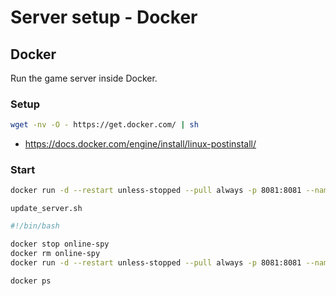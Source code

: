 # Server setup - Docker

## Docker

Run the game server inside Docker.

### Setup

```sh
wget -nv -O - https://get.docker.com/ | sh
```

- https://docs.docker.com/engine/install/linux-postinstall/

### Start

```sh
docker run -d --restart unless-stopped --pull always -p 8081:8081 --name online-spy verybadfrags/online-spy
```

`update_server.sh`

```sh
#!/bin/bash

docker stop online-spy
docker rm online-spy
docker run -d --restart unless-stopped --pull always -p 8081:8081 --name online-spy verybadfrags/online-spy

docker ps
```
